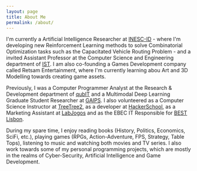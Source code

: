 ```yaml
---
layout: page
title: About Me
permalink: /about/
---
```


I'm currently a Artificial Intelligence Researcher at [INESC-ID](https://www.inesc-id.pt/) - where I'm developing new Reinforcement Learning methods to solve Combinatorial Optimization tasks such as the Capacitated Vehicle Routing Problem - and a invited Assistant Professor at the Computer Science and Engineering department of [IST](https://tecnico.ulisboa.pt/en/).
I am also co-founding a Games Development company called Retsam Entertainment, where I'm currently learning abou Art and 3D Modelling towards creating game assets.

Previously, I was a Computer Programmer Analyst at the Research & Development department of [qubIT](http://www.qub-it.com/) and a Multimodal Deep Learning Graduate Student Researcher at [GAIPS](https://gaips.inesc-id.pt/).
I also volunteered as a Computer Science Instructor at [TreeTree2](https://www.treetree2.org/), as a developer at [HackerSchool](https://hackerschool.tecnico.ulisboa.pt/), as a Marketing Assistant at [LabJogos](https://labjogos.tecnico.ulisboa.pt/en) and as the EBEC IT Responsible for [BEST Lisbon](https://best.tecnico.ulisboa.pt/).

During my spare time, I enjoy reading books (History, Politics, Economics, SciFi, etc.), playing games (RPGs, Action-Adventure, FPS, Strategy, Table Tops), listening to music and watching both movies and TV series.
I also work towards some of my personal programming projects, which are mostly in the realms of Cyber-Security, Artificial Intelligence and Game Development.